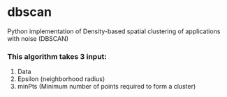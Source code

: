 # dbscan
Python implementation of Density-based spatial clustering of applications with noise (DBSCAN)

### This algorithm takes 3 input:
1. Data
2. Epsilon (neighborhood radius)
3. minPts (Minimum number of points required to form a cluster)
